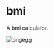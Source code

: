 # bmi

A bmi calculator.

![pngegg](https://user-images.githubusercontent.com/101954795/177328787-3e51e80c-0aef-4f66-8a5c-2894b6aa3eb2.png)
